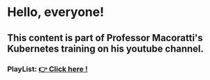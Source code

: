 <h1>Hello, everyone!</h1>

<h2>This content is part of Professor Macoratti's Kubernetes training on his youtube channel.</h2>

<h3>PlayList: <a href="https://www.youtube.com/playlist?list=PLJ4k1IC8GhW3vTpsfKl1gw2f5TlPugkVW">👉 Click here !</a></h3>
